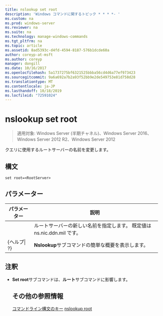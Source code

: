 ```yaml
---
title: nslookup set root
description: 'Windows コマンドに関するトピック * * * *- '
ms.custom: na
ms.prod: windows-server
ms.reviewer: na
ms.suite: na
ms.technology: manage-windows-commands
ms.tgt_pltfrm: na
ms.topic: article
ms.assetid: 8ad5393c-d4fd-4594-8187-576b1dcde60a
author: coreyp-at-msft
ms.author: coreyp
manager: dongill
ms.date: 10/16/2017
ms.openlocfilehash: 5a1737275bf6321525bbba56cd4d6a77ef973423
ms.sourcegitcommit: 9a6a692a7b2a93f52bb9e2de549753e81d758d28
ms.translationtype: MT
ms.contentlocale: ja-JP
ms.lasthandoff: 10/18/2019
ms.locfileid: "72591024"
---
```

# <a name="nslookup-set-root"></a>nslookup set root

>適用対象: Windows Server (半期チャネル)、Windows Server 2016、Windows Server 2012 R2、Windows Server 2012

クエリに使用するルートサーバーの名前を変更します。
## <a name="syntax"></a>構文
```
set root=<RootServer>
```
## <a name="parameters"></a>パラメーター

|    パラメーター    |                                   説明                                    |
|-----------------|----------------------------------------------------------------------------------|
|  <RootServer>   | ルートサーバーの新しい名前を指定します。 既定値は ns.nic.ddn.mil です。 |
| {ヘルプ&#124; ?} |              **Nslookup**サブコマンドの簡単な概要を表示します。               |

## <a name="remarks"></a>注釈
- **Set root**サブコマンドは、**ルート**サブコマンドに影響します。
  ## <a name="additional-references"></a>その他の参照情報
  [コマンドライン構文のキー](command-line-syntax-key.md) 
  [nslookup root](nslookup-root.md)
